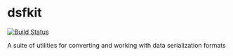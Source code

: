 # dsfkit
[![Build Status](https://travis-ci.org/jamesridgway/dsfkit.svg?branch=master)](https://travis-ci.org/jamesridgway/dsfkit)

A suite of utilities for converting and working with data serialization formats
